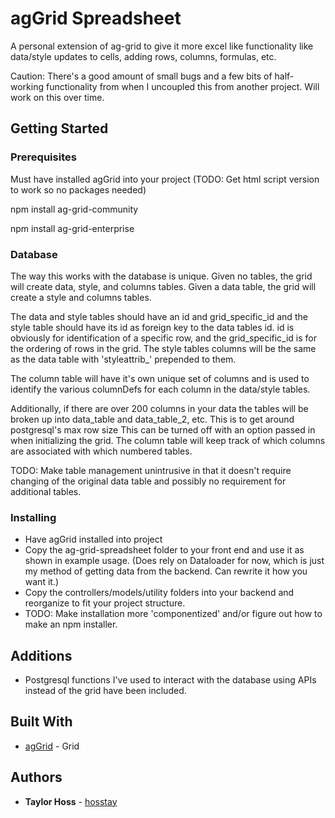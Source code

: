 # agGrid Spreadsheet

A personal extension of ag-grid to give it more excel like functionality like data/style updates to cells, adding rows, columns, formulas, etc.

Caution: There's a good amount of small bugs and a few bits of half-working functionality from when I uncoupled this from another project. Will work on this over time.

## Getting Started

### Prerequisites

Must have installed agGrid into your project (TODO: Get html script version to work so no packages needed)

npm install ag-grid-community

npm install ag-grid-enterprise

### Database

The way this works with the database is unique.
Given no tables, the grid will create data, style, and columns tables.
Given a data table, the grid will create a style and columns tables.

The data and style tables should have an id and grid_specific_id and the style table should have its id as foreign key to the data tables id.
id is obviously for identification of a specific row, and the grid_specific_id is for the ordering of rows in the grid.
The style tables columns will be the same as the data table with 'styleattrib_' prepended to them.

The column table will have it's own unique set of columns and is used to identify the various columnDefs for each column in the data/style tables.

Additionally, if there are over 200 columns in your data the tables will be broken up into data_table and data_table_2, etc. This is to get around postgresql's max row size
This can be turned off with an option passed in when initializing the grid.
The column table will keep track of which columns are associated with which numbered tables.

TODO: Make table management unintrusive in that it doesn't require changing of the original data table and possibly no requirement for additional tables.

### Installing

* Have agGrid installed into project
* Copy the ag-grid-spreadsheet folder to your front end and use it as shown in example usage. 
  (Does rely on Dataloader for now, which is just my method of getting data from the backend. Can rewrite it how you want it.)
* Copy the controllers/models/utility folders into your backend and reorganize to fit your project structure.
* TODO: Make installation more 'componentized' and/or figure out how to make an npm installer.

## Additions

* Postgresql functions I've used to interact with the database using APIs instead of the grid have been included.

## Built With

* [agGrid](https://www.ag-grid.com/) - Grid

## Authors

* **Taylor Hoss** - [hosstay](https://github.com/hosstay)